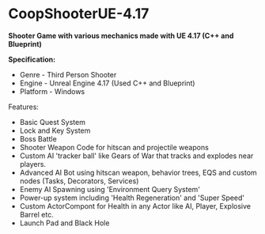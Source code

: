 # CoopShooterUE-4.17
 **Shooter Game with various mechanics made with UE 4.17 (C++ and Blueprint)**
 
 **Specification:**
 - Genre - Third Person Shooter
 - Engine - Unreal Engine 4.17 (Used C++ and Blueprint)
 - Platform - Windows
 
 Features:
- Basic Quest System
- Lock and Key System
- Boss Battle
- Shooter Weapon Code for hitscan and projectile weapons
- Custom AI 'tracker ball' like Gears of War that tracks and explodes near players.
- Advanced AI Bot using hitscan weapon, behavior trees, EQS and custom nodes (Tasks, Decorators, Services)
- Enemy AI Spawning using 'Environment Query System'
- Power-up system including 'Health Regeneration' and 'Super Speed'
- Custom ActorCompont for Health in any Actor like AI, Player, Explosive Barrel etc.
- Launch Pad and Black Hole

